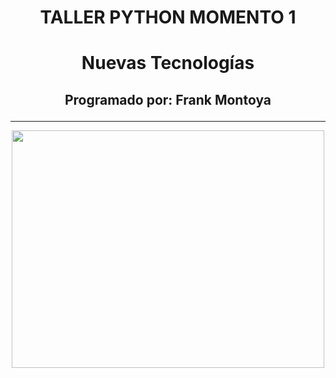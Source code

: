 # <p align="center">TALLER PYTHON MOMENTO 1</p>
# <p align="center">Nuevas Tecnologías</p>
## <p align="center">Programado por: Frank Montoya</p>

***
<p align="center">
         <img src="https://www.heise.de/select/ct/2022/5/2135510023934602155/ct0522pythonfur_118376_pmk_a_digital.jpeg"
         height="380" width="500" 
</p>

